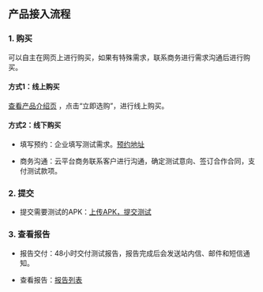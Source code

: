 ## 产品接入流程


### 1. 购买

可以自主在网页上进行购买，如果有特殊需求，联系商务进行需求沟通后进行购买。

#### 方式1：线上购买
<a targert="_blank" href="http://tce.fsphere.cn/product/ect">查看产品介绍页</a>  ，点击“立即选购”，进行线上购买。

#### 方式2：线下购买
- 填写预约：企业填写测试需求。<a targert="_blank" href="http://console.tce.fsphere.cn/debug_http/wetest/expert/reserve">预约地址</a>

- 商务沟通：云平台商务联系客户进行沟通，确定测试意向、签订合作合同，支付测试款项。


### 2. 提交

- 提交需要测试的APK：<a targert="_blank" href="http://console.tce.fsphere.cn/wetest/expert/submit">上传APK，提交测试</a>  


### 3. 查看报告

- 报告交付：48小时交付测试报告，报告完成后会发送站内信、邮件和短信通知。

- 查看报告：<a targert="_blank" href="http://console.tce.fsphere.cn/debug_http/wetest/report/expert">报告列表</a>  

